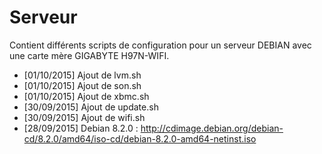 # Serveur

Contient différents scripts de configuration pour un serveur DEBIAN avec une carte mère GIGABYTE H97N-WIFI.

- [01/10/2015] Ajout de lvm.sh
- [01/10/2015] Ajout de son.sh
- [01/10/2015] Ajout de xbmc.sh
- [30/09/2015] Ajout de update.sh
- [30/09/2015] Ajout de wifi.sh
- [28/09/2015] Debian 8.2.0 : http://cdimage.debian.org/debian-cd/8.2.0/amd64/iso-cd/debian-8.2.0-amd64-netinst.iso
